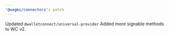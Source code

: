 ```yaml
---
'@wagmi/connectors': patch
---
```


Updated `@walletconnect/universal-provider`
Added more signable methods to WC v2.
